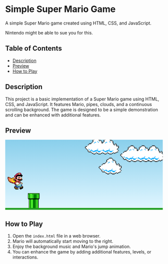 # Simple Super Mario Game

A simple Super Mario game created using HTML, CSS, and JavaScript.

Nintendo might be able to sue you for this.

## Table of Contents

- [Description](#description)
- [Preview](#preview)
- [How to Play](#how-to-play)

## Description

This project is a basic implementation of a Super Mario game using HTML, CSS, and JavaScript. It features Mario, pipes, clouds, and a continuous scrolling background. The game is designed to be a simple demonstration and can be enhanced with additional features.

## Preview

![Super Mario Game](Screenshot.png)

## How to Play

1. Open the `index.html` file in a web browser.
2. Mario will automatically start moving to the right.
3. Enjoy the background music and Mario's jump animation.
4. You can enhance the game by adding additional features, levels, or interactions.
